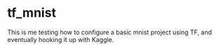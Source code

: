 # tf_mnist
This is me testing how to configure a basic mnist project using TF, 
and eventually hooking it up with Kaggle.
